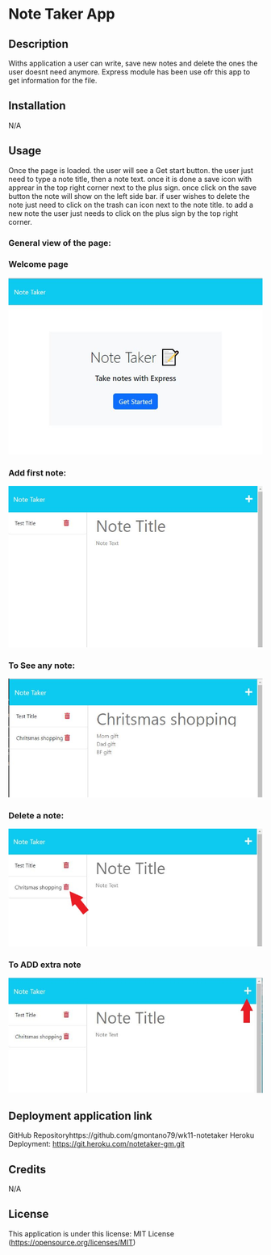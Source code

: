 # Note Taker App

## Description

Withs application a user can write, save new notes and delete the ones the user doesnt need anymore. Express module has been use ofr this app to get information for the file.

## Installation

N/A

## Usage

Once the page is loaded. the user will see a Get start button. the user just need to type a note title, then a note text. once it is done a save icon with apprear in the top right corner next to the plus sign. once click on the save button the note will show on the left side bar. if user wishes to delete the note just need to click on the trash can icon next to the note title. to add a new note the user just needs to click on the plus sign by the top right corner.

### General view of the page:

### Welcome page

![alt Page Screenshoot](./Develop/assets/start%20page.JPG)

### Add first note:

![alt Page Screenshoot](./Develop/assets/first%20note.JPG)

### To See any note:

![alt Page Screenshoot](./Develop/assets/shows%20notes.JPG)

### Delete a note:

![alt Page Screenshoot](./Develop/assets/deleted%20note.JPG)

### To ADD extra note

![alt Page Screenshoot](./Develop/assets/add%20extra%20note.JPG)

## Deployment application link

GitHub Repositoryhttps://github.com/gmontano79/wk11-notetaker
Heroku Deployment: https://git.heroku.com/notetaker-gm.git

## Credits

N/A

## License

This application is under this license: MIT License (https://opensource.org/licenses/MIT)
